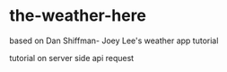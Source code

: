 # the-weather-here
based on Dan Shiffman- Joey Lee's weather app tutorial

tutorial on server side api request 
